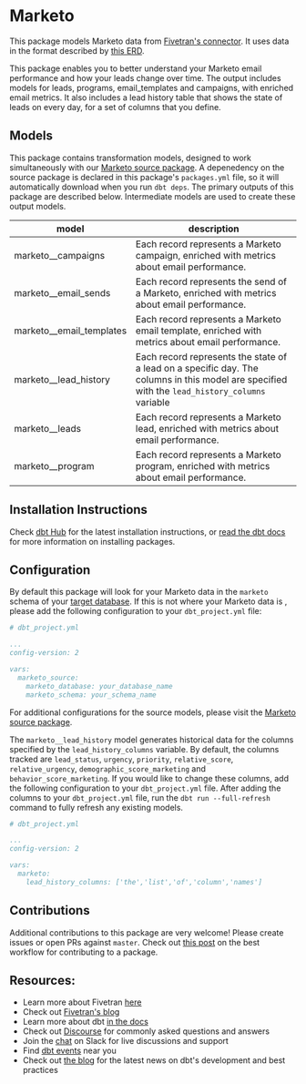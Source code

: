 # Marketo 

This package models Marketo data from [Fivetran's connector](https://fivetran.com/docs/applications/marketo). It uses data in the format described by [this ERD](https://docs.google.com/presentation/d/1TauFmnr89QV1KV_Un7kJ-KJWOQt1fbp59a1xJLUdDDY/edit).

This package enables you to better understand your Marketo email performance and how your leads change over time. The output includes models for leads, programs, email_templates and campaigns, with enriched email metrics. It also includes a lead history table that shows the state of leads on every day, for a set of columns that you define.

## Models

This package contains transformation models, designed to work simultaneously with our [Marketo source package](https://github.com/fivetran/dbt_marketo_source). A depenedency on the source package is declared in this package's `packages.yml` file, so it will automatically download when you run `dbt deps`. The primary outputs of this package are described below. Intermediate models are used to create these output models.

| **model**                | **description**                                                                                                                                |
| ------------------------ | ---------------------------------------------------------------------------------------------------------------------------------------------- |
| marketo__campaigns       | Each record represents a Marketo campaign, enriched with metrics about email performance.                                                      |
| marketo__email_sends     | Each record represents the send of a Marketo, enriched with metrics about email performance.                                                   |
| marketo__email_templates | Each record represents a Marketo email template, enriched with metrics about email performance.                                                |
| marketo__lead_history    | Each record represents the state of a lead on a specific day. The columns in this model are specified with the `lead_history_columns` variable |
| marketo__leads           | Each record represents a Marketo lead, enriched with metrics about email performance.                                                          |
| marketo__program         | Each record represents a Marketo program, enriched with metrics about email performance.                                                       |


## Installation Instructions
Check [dbt Hub](https://hub.getdbt.com/) for the latest installation instructions, or [read the dbt docs](https://docs.getdbt.com/docs/package-management) for more information on installing packages.

## Configuration
By default this package will look for your Marketo data in the `marketo` schema of your [target database](https://docs.getdbt.com/docs/running-a-dbt-project/using-the-command-line-interface/configure-your-profile). If this is not where your Marketo data is , please add the following configuration to your `dbt_project.yml` file:

```yml
# dbt_project.yml

...
config-version: 2

vars:
  marketo_source:
    marketo_database: your_database_name
    marketo_schema: your_schema_name 
```

For additional configurations for the source models, please visit the [Marketo source package](https://github.com/fivetran/dbt_marketo_source).

The `marketo__lead_history` model generates historical data for the columns specified by the `lead_history_columns` variable. By default, the columns tracked are `lead_status`, `urgency`, `priority`, `relative_score`, `relative_urgency`, `demographic_score_marketing` and `behavior_score_marketing`.  If you would like to change these columns, add the following configuration to your `dbt_project.yml` file.  After adding the columns to your `dbt_project.yml` file, run the `dbt run --full-refresh` command to fully refresh any existing models.

```yml
# dbt_project.yml

...
config-version: 2

vars:
  marketo:
    lead_history_columns: ['the','list','of','column','names']
```

## Contributions

Additional contributions to this package are very welcome! Please create issues
or open PRs against `master`. Check out 
[this post](https://discourse.getdbt.com/t/contributing-to-a-dbt-package/657) 
on the best workflow for contributing to a package.

## Resources:
- Learn more about Fivetran [here](https://fivetran.com/docs)
- Check out [Fivetran's blog](https://fivetran.com/blog)
- Learn more about dbt [in the docs](https://docs.getdbt.com/docs/introduction)
- Check out [Discourse](https://discourse.getdbt.com/) for commonly asked questions and answers
- Join the [chat](http://slack.getdbt.com/) on Slack for live discussions and support
- Find [dbt events](https://events.getdbt.com) near you
- Check out [the blog](https://blog.getdbt.com/) for the latest news on dbt's development and best practices
